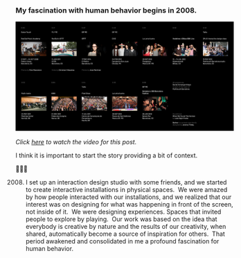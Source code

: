 ### My fascination with human behavior begins in 2008.

![Posted in Instagram.](compo.jpg)

*Click [here](https://youtu.be/C4tRs7gHB1s) to watch the video for this post.*

I think it is important to start the story providing a bit of context.

💁🏻‍♂️

2008. I set up an interaction design studio with some friends, and we started to create interactive installations in physical spaces.⁣
⁣
We were amazed by how people interacted with our installations, and we realized that our interest was on designing for what was happening in front of the screen, not inside of it.⁣
⁣
We were designing experiences. Spaces that invited people to explore by playing.⁣
⁣
Our work was based on the idea that everybody is creative by nature and the results of our creativity, when shared, automatically become a source of inspiration for others.⁣
⁣
That period awakened and consolidated in me a profound fascination for human behavior.